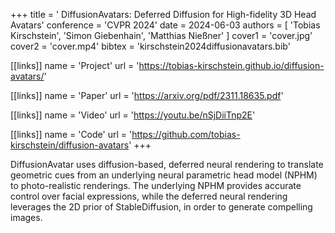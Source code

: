 +++
title = ' DiffusionAvatars: Deferred Diffusion for High-fidelity 3D Head Avatars'
conference = 'CVPR 2024'
date = 2024-06-03
authors = [ 'Tobias Kirschstein', 'Simon Giebenhain', 'Matthias Nießner' ]
cover1 = 'cover.jpg'
cover2 = 'cover.mp4'
bibtex = 'kirschstein2024diffusionavatars.bib'

[[links]]
name = 'Project'
url = 'https://tobias-kirschstein.github.io/diffusion-avatars/'

[[links]]
name = 'Paper'
url = 'https://arxiv.org/pdf/2311.18635.pdf'

[[links]]
name = 'Video'
url = 'https://youtu.be/nSjDiiTnp2E'

[[links]]
name = 'Code'
url = 'https://github.com/tobias-kirschstein/diffusion-avatars'
+++

DiffusionAvatar uses diffusion-based, deferred neural rendering to translate geometric cues from an underlying neural parametric head model (NPHM) to photo-realistic renderings.
The underlying NPHM provides accurate control over facial expressions, while the deferred neural rendering leverages the 2D prior of StableDiffusion, in order to generate compelling images.